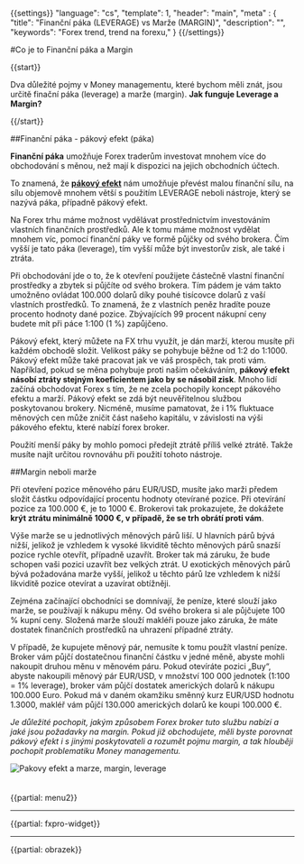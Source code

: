 {{settings}}
  "language": "cs",
  "template": 1,
  "header": "main",
  "meta" : {
    "title": "Finanční páka (LEVERAGE) vs Marže (MARGIN)",
    "description": "",
    "keywords": "Forex trend, trend na forexu,"
  }
{{/settings}}

<div class="row">
<div class="col-md-9" role="main" markdown="1">


#Co je to Finanční páka a Margin

{{start}}

Dva důležité pojmy v Money managementu, které bychom měli znát, jsou určitě finační páka (leverage) a marže (margin). **Jak funguje Leverage a Margin?**

{{/start}}

##Finanční páka - pákový efekt (páka)

**Finanční páka** umožňuje Forex traderům investovat mnohem více do obchodování s měnou, než mají k dispozici na jejich obchodních účtech.

To znamená, že [**pákový efekt**](http://www.forexsrovnavac.cz/pakovy-efekt) nám umožňuje převést malou fínanční sílu, na sílu objemově mnohem větší s použitím LEVERAGE neboli nástroje, který se nazývá páka, případně pákový efekt.

Na Forex trhu máme možnost vydělávat prostřednictvím investováním vlastních finančních prostředků. Ale k tomu máme možnost vydělat mnohem víc, pomocí finanční páky ve formě půjčky od svého brokera. Čím vyšší je tato páka (leverage), tím vyšší může být investorův zisk, ale také i ztráta.

Při obchodování jde o to, že k otevření použijete částečně vlastní finanční prostředky a zbytek si půjčíte od svého brokera. Tím pádem je vám takto umožněno ovládat 100.000 dolarů díky pouhé tisícovce dolarů z vaší vlastních prostředků. To znamená, že z vlastních peněz hradíte pouze procento hodnoty dané pozice. Zbývajících 99 procent nákupní ceny budete mít při páce 1:100 (1 %) zapůjčeno.

Pákový efekt, který můžete na FX trhu využít, je dán marží, kterou musíte při každém obchodě složit. Velikost páky se pohybuje běžne od 1:2 do 1:1000. Pákový efekt může také pracovat jak ve váš prospěch, tak proti vám. Například, pokud se měna pohybuje proti našim očekáváním, **pákový efekt násobí ztráty stejným koeficientem jako by se násobil zisk**. Mnoho lidí začíná obchodovat Forex s tím, že ne zcela pochopily koncept pákového efektu a marží. Pákový efekt se zdá být neuvěřitelnou službou poskytovanou brokery. Nicméně, musíme pamatovat, že i 1% fluktuace měnových cen může zničit část našeho kapitálu, v závislosti na výši pákového efektu, které nabízí forex broker. 

Použití menší páky by mohlo pomoci předejít ztrátě příliš velké ztrátě. Takže musíte najít určitou rovnováhu při použití tohoto nástroje. 

##Margin neboli marže

Při otevření pozice měnového páru EUR/USD, musíte jako marži předem složit částku odpovídající procentu hodnoty otevírané pozice. Při otevírání pozice za 100.000 €, je to 1000 €. Brokerovi tak prokazujete, že dokážete **krýt ztrátu minimálně 1000 €, v případě, že se trh obrátí proti vám**.

Výše marže se u jednotlivých měnových párů liší. U hlavních párů bývá nižší, jelikož je vzhledem k vysoké likviditě těchto měnových párů snazší pozice rychle otevřít, případně uzavřít. Broker tak má záruku, že bude schopen vaši pozici uzavřít bez velkých ztrát. U exotických měnových párů bývá požadována marže vyšší, jelikož u těchto párů lze vzhledem k nižší likviditě pozice otevírat a uzavírat obtížněji.

Zejména začínající obchodníci se domnívají, že peníze, které slouží jako marže, se používají k nákupu měny. Od svého brokera si ale půjčujete 100 % kupní ceny. Složená marže slouží makléři pouze jako záruka, že máte dostatek finančních prostředků na uhrazení případné ztráty.

V případě, že kupujete měnový pár, nemusíte k tomu použít vlastní peníze. Broker vám půjčí dostatečnou finanční částku v jedné měně, abyste mohli nakoupit druhou měnu v měnovém páru. Pokud otevíráte pozici „Buy“, abyste nakoupili měnový pár EUR/USD, v množství 100 000 jednotek (1:100 = 1% leverage), broker vám půjčí dostatek amerických dolarů k nákupu 100.000 Euro. Pokud má v daném okamžiku směnný kurz EUR/USD hodnotu 1.3000, makléř vám půjčí 130.000 amerických dolarů ke koupi 100.000 €.

*Je důležité pochopit, jakým způsobem Forex broker tuto službu nabízí a jaké jsou požadavky na margin. Pokud již obchodujete, měli byste porovnat pákový efekt i s jinými poskytovateli a rozumět pojmu margin, a tak hlouběji pochopit problematiku Money managementu.*


![Pakovy efekt a marze, margin, leverage](http://blog.forexsrovnavac.cz/wp-content/uploads/2017/03/pakovy-efekt-marze-margin-leverage.png)





</div>
<div class="col-md-3" markdown="1">
<div class="well" markdown="1" style="margin-top: 2.5em">

{{partial: menu2}}

</div>


- - -

{{partial: fxpro-widget}}

- - -

{{partial: obrazek}}

</div>
</div>
